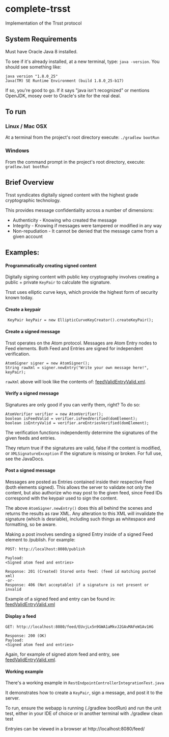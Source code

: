 complete-trsst
=============

Implementation of the Trsst protocol

System Requirements
---------
Must have Oracle Java 8 installed.

To see if it's already installed, at a new terminal, type: `java -version`.  You should see something like:

    java version "1.8.0_25"
    Java(TM) SE Runtime Environment (build 1.8.0_25-b17)

If so, you're good to go.  If it says "java isn't recognized" or mentions OpenJDK, mosey over to Oracle's site for the real deal.

To run
-------

### Linux / Mac OSX

At a terminal from the project's root directory execute:
`./gradlew bootRun`

### Windows

From the command prompt in the project's root directory, execute:
`gradlew.bat bootRun`

Brief Overview
--------
Trsst syndicates digitally signed content with the highest grade cryptographic technology.

This provides message confidentiality across a number of dimensions:

- Authenticity - Knowing who created the message
- Integrity - Knowing if messages were tampered or modified in any way
- Non-repudiation - It cannot be denied that the message came from a given account



Examples:
---------

#### Programmatically creating signed content

Digitally signing content with public key cryptography involves creating a public + private `KeyPair` to calculate the signature.

Trsst uses elliptic curve keys, which provide the highest form of security known today.

#### Create a keypair

``` KeyPair keyPair = new EllipticCurveKeyCreator().createKeyPair();``` 

#### Create a signed message

Trsst operates on the Atom protocol.  Messages are Atom Entry nodes to Feed elements.  Both Feed and Entries are signed for independent verification.

    AtomSigner signer = new AtomSigner();
    String rawXml = signer.newEntry("Write your own message here!", keyPair);

`rawXml` above will look like the contents of: <a href="https://github.com/TheAndruu/complete-trsst/blob/master/ct-core/src/test/resources/com/completetrsst/xml/feedValidEntryValid.xml">feedValidEntryValid.xml</a>.


#### Verify a signed message

Signatures are only good if you can verify them, right?  To do so:

    AtomVerifier verifier = new AtomVerifier();
    boolean isFeedValid = verifier.isFeedVerified(domElement);
    boolean isEntryValid = verifier.areEntriesVerified(domElement);
    
The verification functions independently determine the signatures of the given feeds and entries.  

They return true if the signatures are valid, false if the content is modified, or `XMLSignatureException` if the signature is missing or broken.  For full use, see the JavaDocs.
    

#### Post a signed message

Messages are posted as Entries contained inside their respective Feed (both elements signed).  This allows the server to validate not only the content, but also authorize who may post to the given feed, since Feed IDs correspond with the keypair used to sign the content.

The above `AtomSigner.newEntry()` does this all behind the scenes and returns the results as raw XML.  Any alteration to this XML will invalidate the signature (which is desriable), including such things as whitespace and formatting, so be aware.

Making a post involves sending a signed Entry inside of a signed Feed element to /publish.  For example:

    POST: http://localhost:8080/publish
      
    Payload: 
    <Signed atom feed and entries>

    Response: 201 (Created) Stored onto feed: (feed id matching posted xml)
    -or-
    Response: 406 (Not acceptable) if a signature is not present or invalid
    
Example of a signed feed and entry can be found in: <a href="https://github.com/TheAndruu/complete-trsst/blob/master/ct-core/src/test/resources/com/completetrsst/xml/feedValidEntryValid.xml">feedValidEntryValid.xml</a>


#### Display a feed
    GET: http://localhost:8080/feed/EUvjLx5n9GWA1aMkvJ2GAvMAFeW1Av1HG

    Response: 200 (OK)
    Payload:
    <Signed atom feed and entries>
    
Again, for example of signed atom feed and entry, see <a href="https://github.com/TheAndruu/complete-trsst/blob/master/ct-core/src/test/resources/com/completetrsst/xml/feedValidEntryValid.xml">feedValidEntryValid.xml</a>.


#### Working example

There's a working example in `RestEndpointControllerIntegrationTest.java`

It demonstrates how to create a `KeyPair`, sign a message, and post it to the server.

To run, ensure the webapp is running (./gradlew bootRun) and run the unit test, either in your IDE of choice or in another terminal with ./gradlew clean test

Entryies can be viewed in a browser at http://localhost:8080/feed/<feed public key value>





